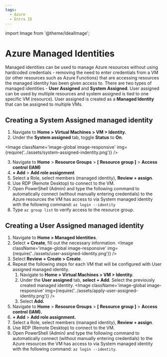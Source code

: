 ```yaml
---
tags:
  - Azure
  - Entra ID
---
```

import Image from '@theme/IdealImage';

# Azure Managed Identities

Managed identities can be used to manage Azure resources without using hardcoded credentials - removing the need to enter credentials from a VM (or other resources such as Azure Functions) that are accessing resources the managed identity has been given access to.  There are two types of managed identities - **User Assigned** and **System Assigned**. User assigned can be used by multiple resources and system assigned is tied to one specific VM (resource). User assigned is created as a **Managed Identity** that can be assigned to multiple VMs. 

## Creating a System Assigned managed identity

1. Navigate to **Home > Virtual Machines > VM > Identity.**
2. Under the **System assigned** tab, toggle **Status** to **On**.

<Image className='image-global image-responsive' img={require('../assets/system-assigned-indentity.png')} />

3. Navigate to **Home** > **Resource Groups** > **[ Resource group ]** > **Access control (IAM)**    
4. **+ Add** > **Add role assignment**
5. Select a Role, select members (managed identity), **Review + assign**.
6. Use RDP (Remote Desktop) to connect to the VM. 
7. Open PowerShell (Admin) and type the following command to automatically connect (without manually entering credentials) to the Azure resources the VM has access to via System managed identity with the following command: `az login --identity`   
8. Type `az group list` to verify access to the resource group.
    
## Creating a User Assigned managed identity

1. Navigate to **Home > Managed Identities**.
2. Select **+ Create**, fill out the necessary information.
<Image className='image-global image-responsive' img={require('../assets/user-assigned-identity.png')} /> 
3. Select **Review + Create > Create**.
4. Repeat the following steps for each VM that will be configured with User assigned managed identity.
    1. Navigate to **Home > Virtual Machines > VM > Identity.**
    2. Under the **User assigned** tab, **select + Add**. Select the previously created managed identity.
    <Image className='image-global image-responsive' img={require('../assets/apply-user-assigned-identity.png')} /> 
    3. Select **Add.**
5. Navigate to **Home** > **Resource Groups** > **[ Resource group ]** > **Access control (IAM).**
6. **+ Add** > **Add role assignment.**
7. Select a Role, select members (managed identity), **Review + assign**.
8. Use RDP (Remote Desktop) to connect to the VM.
9. Open PowerShell (Admin) and type the following command to automatically connect (without manually entering credentials) to the Azure resources the VM has access to via System managed identity with the following command: `az login --identity`.
